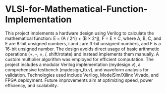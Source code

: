 # VLSI-for-Mathematical-Function-Implementation
This project implements a hardware design using Verilog to calculate the mathematical function:
E = (A / 2^i) + (B × 2^j), F = E × C, where A, B, C, and E are 8-bit unsigned numbers, i and j are 3-bit unsigned numbers, and F is a 16-bit unsigned number. The design avoids direct usage of basic arithmetic operations (+, -, ×, /, shift/rotate) and instead implements them manually. A custom multiplier algorithm was employed for efficient computation. The project includes a modular Verilog implementation (mydesign.v), a comprehensive testbench (mydesign_tb.v), and waveform analysis for validation. Technologies used include Verilog, ModelSim/Xilinx Vivado, and FPGA deployment. Future improvements aim at optimizing speed, power efficiency, and scalability.
